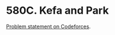# 580C. Kefa and Park

[Problem statement on Codeforces](https://codeforces.com/problemset/problem/580/C?locale=en).